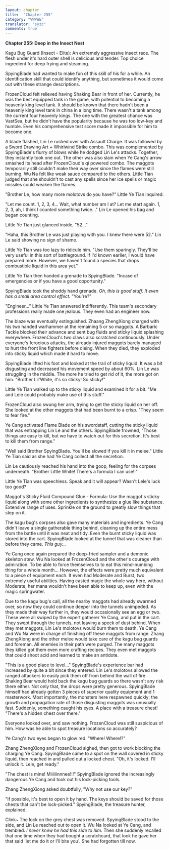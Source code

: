 ```yaml
---
layout: chapter
title:  "Chapter 255"
category: "VWPWE"
translator: "syzc"
comments: true
---
```


**Chapter 255: Deep in the Insect Nest**

Kagu Bug Guard (Insect - Elite): An extremely aggressive insect race. The flesh under it's hard outer shell is delicious and tender. Top choice ingredient for deep frying and steaming.

SpyingBlade had wanted to make fun of this skill of his for a while. An identification skill that could identify anything, but sometimes it would come out with these strange descriptions.

FrozenCloud felt relieved having Shaking Bear in front of her. Currently, he was the best equipped tank in the game, with potential to becoming a heavenly king level tank. It should be known that there hadn't been a heavenly king level tank in china in a long time. There wasn't a tank among the current four heavenly kings. The one with the greatest chance was VastSea, but he didn't have the popularity because he was too low-key and humble. Even his comprehensive test score made it impossible for him to become one.

A blade flashed, Lin Le rushed over with Assault Charge. It was followed by a Sword Drawing Art + Whirlwind Strike combo. This was complemented by SpyingBlade's flurry of blows while he dodged Lin Le's attacks. Together, they instantly took one out. The other was also slain when Ye Cang's arrow smashed its head after FrozenCloud's qi powered combo. The maggots temporarily still couldn't make their way over since the flames were still burning. Wu Na felt like weak sauce compared to the others. Little Tian judged that she shouldn't to cast any spells since her ice spells or magic missiles could weaken the flames.

"Brother Le, how many more molotovs do you have?" Little Ye Tian inquired.

"Let me count. 1, 2, 3, 4... Wait, what number am I at? Let me start again. 1, 2, 3,  ah, I think I counted something twice..." Lin Le opened his bag and began counting. 

Little Ye Tian just glanced inside, "52..."

"Haha, this Brother Le was just playing with you. I knew there were 52." Lin Le said showing no sign of shame.

Little Ye Tian was too lazy to ridicule him. "Use them sparingly. They'll be very useful in this sort of battleground. If I'd known earlier, I would have prepared more. However, we haven't found a species that drops combustible liquid in this area yet."

Little Ye Tian then handed a grenade to SpyingBlade. "Incase of emergencies or if you have a good opportunity."

SpyingBlade took the shoddy hand grenade. *Oh, this is good stuff. It even has a small area control effect.* "You're?"

"Engineer..." Little Ye Tian answered indifferently. This team's secondary professions really made one jealous. They even had an engineer now.

The blaze was eventually extinguished. Zhaang ZhengXiong charged with his two handed warhammer at the remaining 5 or so maggots. A Barbaric Tackle blocked their advance and sent bug fluids and sticky liquid splashing everywhere. FrozenCloud's two claws also scratched continuously. Under everyone's ferocious attacks, the already injured maggots barely managed to hurt the front line fighters before dieing. When they died, they exploded into sticky liquid which made it hard to move.

SpyingBlade lifted his foot and looked at the trail of sticky liquid. It was a bit disgusting and decreased his movement speed by about 60%. Lin Le was struggling in the middle. The more he tried to get rid of it, the more got on him. "Brother Lil'White, it's so sticky! So sticky!"

Little Ye Tian walked up to the sticky liquid and examined it for a bit. "Me and Lele could probably make use of this stuff."

FrozenCloud also swung her arm, trying to get the sticky liquid on her off. She looked at the other maggots that had been burnt to a crisp. "They seem to fear fire."

Ye Cang activated Flame Blade on his swordstaff, cutting the sticky liquid that was entrapping Lin Le and the others. SpyingBlade frowned, "Those things are easy to kill, but we have to watch out for this secretion. It's best to kill them from range."

"Well said Brother SpyingBlade. You'll be slowed if you kill it in melee." Little Ye Tian said as she had Ye Cang collect all the secretion. 

Lin Le cautiously reached his hand into the goop, feeling for the corpses underneath. "Brother Little White! There's a formula I can use!!"

Little Ye Tian was speechless. Speak and it will appear? Wasn't Lele's luck too good?

Maggot's Sticky Fluid Compound Glue - Formula: Use the maggot's sticky liquid along with some other ingredients to synthesize a glue like substance. Extensive range of uses. Sprinkle on the ground to greatly slow things that step on it.

The kagu bug's corpses also gave many materials and ingredients. Ye Cang didn't leave a single gatherable thing behind, cleaning up the entire mess from the battle until it was neat and tidy. Even the burnt sticky liquid was stored into the cart. SpyingBlade looked at the tunnel that was cleaner than before they came. *This guy...*

Ye Cang once again prepared the deep-fried sampler and a demonic skeleton stew. Wu Na looked at FrozenCloud and the other's courage with admiration. To be able to force themselves to to eat this mind-numbing thing for a whole month... However, the effects were pretty much equivalent to a piece of equipment each. It even had Moderate and Burst, two extremely useful abilities. Having casted magic the whole way here, without Moderate, her mana wouldn't have been able to keep up, even with the magic springwater.

Due to the kagu bug's call, all the nearby maggots had already swarmed over, so now they could continue deeper into the tunnels unimpeded. As they made their way further in, they would occasionally see an egg or two. These were all swiped by the expert gatherer Ye Cang, and put in the cart. They swept through the tunnels, not leaving a speck of dust behind. When they met maggots, Lin Le's molotovs would burn them to death. Ye Cang and Wu Na were in charge of finishing off these maggots from range. Zhang ZhengXiong and the other melee would take care of the kagu bug guards and foreman. All enemies in their path were purged. The many maggots they killed got them even more crafting recipes. They even met maggots that could shoot acid and learned to make an antidote.

"This is a good place to level..." SpyingBlade's experience bar had increased by quite a bit since they entered. Lin Le's molotovs allowed the ranged attackers to easily pick them off from behind the wall of fire. Shaking Bear would hold back the kagu bug guards so there wasn't any risk there either. Not only that, the drops were pretty generous. SpyingBlade himself had already gotten 3 pieces of superior quality equipment and 1 masterwork. Most importantly, the monsters here respawned quickly; the growth and propagation rate of those disgusting maggots was unusually fast. Suddenly, something caught his eyes. A place with a treasure chest! "There's a hidden chest over there."

Everyone looked over, and saw nothing. FrozenCloud was still suspicious of him. How was he able to spot treasure locations so accurately? 

Ye Cang's two eyes began to glow red. "Where! Where!?"

Zhang ZhengXiong and FrozenCloud sighed, then got to work blocking the charging Ye Cang. SpyingBlade came to a spot on the wall covered in sticky liquid, then reached in and pulled out a locked chest. "Oh, it's locked. I'll unlock it. Lele, get ready."

"The chest is mine! Miiiiiinnnee!!!" SpyingBlade ignored the increasingly dangerous Ye Cang and took out his lock-picking tools. 

Zhang ZhengXiong asked doubtfully, "Why not use our key?"

"If possible, it's best to open it by hand. The keys should be saved for those chests that can't be lock-picked." SpyingBlade, the treasure hunter, explained.

Clink~ The lock on the grey chest was removed. SpyingBlade stood to the side, and Lin Le reached out to open it. Wu Na looked at Ye Cang, and trembled. *I never knew he had this side to him.* Then she suddenly recalled that one time when they had bought a scratchcard, that look he gave her that said 'let me do it or I'll bite you'. She had forgotten till now. 
